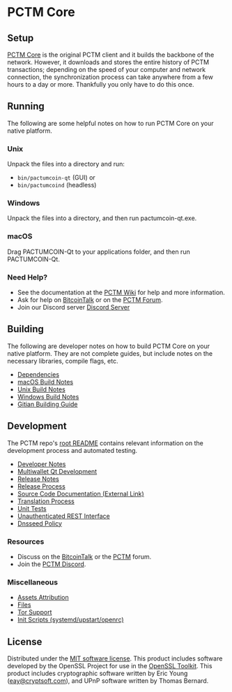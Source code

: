 PCTM Core
=============

Setup
---------------------
[PCTM Core](http://pctm.org/wallet) is the original PCTM client and it builds the backbone of the network. However, it downloads and stores the entire history of PCTM transactions; depending on the speed of your computer and network connection, the synchronization process can take anywhere from a few hours to a day or more. Thankfully you only have to do this once.

Running
---------------------
The following are some helpful notes on how to run PCTM Core on your native platform.

### Unix

Unpack the files into a directory and run:

- `bin/pactumcoin-qt` (GUI) or
- `bin/pactumcoind` (headless)

### Windows

Unpack the files into a directory, and then run pactumcoin-qt.exe.

### macOS

Drag PACTUMCOIN-Qt to your applications folder, and then run PACTUMCOIN-Qt.

### Need Help?

* See the documentation at the [PCTM Wiki](https://github.com/PCTM-Project/PCTM/wiki)
for help and more information.
* Ask for help on [BitcoinTalk](https://bitcointalk.org/index.php?topic=1262920.0) or on the [PCTM Forum](http://forum.pactumcoin.site/).
* Join our Discord server [Discord Server](https://discord.pactumcoin.site)

Building
---------------------
The following are developer notes on how to build PCTM Core on your native platform. They are not complete guides, but include notes on the necessary libraries, compile flags, etc.

- [Dependencies](dependencies.md)
- [macOS Build Notes](build-osx.md)
- [Unix Build Notes](build-unix.md)
- [Windows Build Notes](build-windows.md)
- [Gitian Building Guide](gitian-building.md)

Development
---------------------
The PCTM repo's [root README](/README.md) contains relevant information on the development process and automated testing.

- [Developer Notes](developer-notes.md)
- [Multiwallet Qt Development](multiwallet-qt.md)
- [Release Notes](release-notes.md)
- [Release Process](release-process.md)
- [Source Code Documentation (External Link)](https://www.fuzzbawls.pw/pctm/doxygen/)
- [Translation Process](translation_process.md)
- [Unit Tests](unit-tests.md)
- [Unauthenticated REST Interface](REST-interface.md)
- [Dnsseed Policy](dnsseed-policy.md)

### Resources
* Discuss on the [BitcoinTalk](https://bitcointalk.org/index.php?topic=1262920.0) or the [PCTM](http://forum.pactumcoin.site/) forum.
* Join the [PCTM Discord](https://discord.pactumcoin.site).

### Miscellaneous
- [Assets Attribution](assets-attribution.md)
- [Files](files.md)
- [Tor Support](tor.md)
- [Init Scripts (systemd/upstart/openrc)](init.md)

License
---------------------
Distributed under the [MIT software license](/COPYING).
This product includes software developed by the OpenSSL Project for use in the [OpenSSL Toolkit](https://www.openssl.org/). This product includes
cryptographic software written by Eric Young ([eay@cryptsoft.com](mailto:eay@cryptsoft.com)), and UPnP software written by Thomas Bernard.

